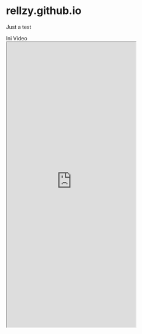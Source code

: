 # rellzy.github.io
Just a test
<!DOCTYPE html>

<html>

<body>Ini Video<br>

<iframe width="70%%" height="20%" src="https://www.youtube.com/embed/dQw4w9WgXcQ">

</iframe>

</body>

</html>

